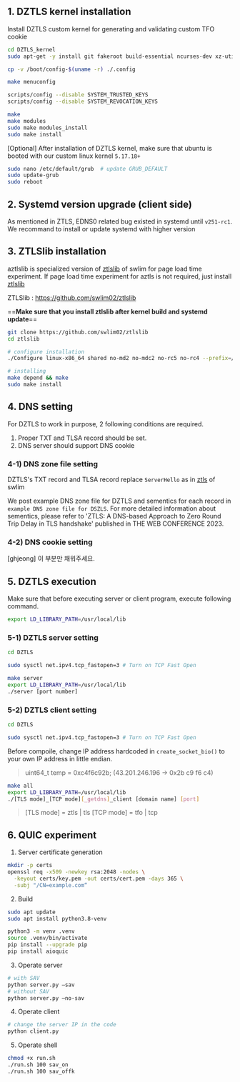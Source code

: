 ## 1. DZTLS kernel installation

Install DZTLS custom kernel for generating and validating custom TFO cookie

``` bash
cd DZTLS_kernel
sudo apt-get -y install git fakeroot build-essential ncurses-dev xz-utils libssl-dev bc flex libelf-dev bison dwarves zstd

cp -v /boot/config-$(uname -r) ./.config 

make menuconfig

scripts/config --disable SYSTEM_TRUSTED_KEYS 
scripts/config --disable SYSTEM_REVOCATION_KEYS

make
make modules
sudo make modules_install
sudo make install
```

[Optional] After installation of DZTLS kernel, make sure that ubuntu is booted with our custom linux kernel `5.17.18+`

``` bash
sudo nano /etc/default/grub  # update GRUB_DEFAULT
sudo update-grub
sudo reboot
```

## 2. Systemd version upgrade (client side)

As mentioned in ZTLS, EDNS0 related bug existed in systemd until `v251-rc1`. We recommand to install or update systemd with higher version

## 3. ZTLSlib installation

aztlslib is specialized version of [ztlslib](https://github.com/swlim02/ztlslib) of swlim for page load time experiment.
If page load time experiment for aztls is not required, just install [ztlslib](https://github.com/swlim02/ztlslib)

ZTLSlib : https://github.com/swlim02/ztlslib

==**Make sure that you install ztlslib after kernel build and systemd update**==


``` bash
git clone https://github.com/swlim02/ztlslib
cd ztlslib

# configure installation
./Configure linux-x86_64 shared no-md2 no-mdc2 no-rc5 no-rc4 --prefix=/usr/local

# installing
make depend && make
sudo make install
```

## 4. DNS setting

For DZTLS to work in purpose, 2 following conditions are required.
1. Proper TXT and TLSA record should be set.
2. DNS server should support DNS cookie

### 4-1) DNS zone file setting

DZTLS's TXT record and TLSA record replace `ServerHello` as in [ztls](https://github.com/swlim02/ztls) of swlim

We post example DNS zone file for DZTLS and sementics for each record in `example DNS zone file for DSZLS`.
For more detailed information about sementics, please refer to 'ZTLS: A DNS-based Approach to Zero Round Trip Delay in TLS handshake' published in THE WEB CONFERENCE 2023.

### 4-2) DNS cookie setting

[ghjeong] 이 부분만 채워주세요.

## 5. DZTLS execution

Make sure that before executing server or client program, execute following command.
``` bash
export LD_LIBRARY_PATH=/usr/local/lib
```

### 5-1) DZTLS server setting
``` bash
cd DZTLS

sudo sysctl net.ipv4.tcp_fastopen=3 # Turn on TCP Fast Open

make server
export LD_LIBRARY_PATH=/usr/local/lib
./server [port number]
```

### 5-2) DZTLS client setting
``` bash
cd DZTLS

sudo sysctl net.ipv4.tcp_fastopen=3 # Turn on TCP Fast Open
```

Before compoile, change IP address hardcoded in `create_socket_bio()` to your own IP address in little endian.
> uint64_t temp = 0xc4f6c92b; (43.201.246.196 -> 0x2b c9 f6 c4)


``` bash
make all
export LD_LIBRARY_PATH=/usr/local/lib
./[TLS mode]_[TCP mode][_getdns]_client [domain name] [port]
```

> [TLS mode] = ztls | tls
> [TCP mode] = tfo  | tcp


## 6. QUIC experiment

1. Server certificate generation

``` bash
mkdir -p certs
openssl req -x509 -newkey rsa:2048 -nodes \
  -keyout certs/key.pem -out certs/cert.pem -days 365 \
  -subj "/CN=example.com“
```

2. Build

``` bash
sudo apt update
sudo apt install python3.8-venv

python3 -m venv .venv
source .venv/bin/activate
pip install --upgrade pip
pip install aioquic
```

3. Operate server

``` bash
# with SAV
python server.py —sav
# without SAV
python server.py —no-sav
```

4. Operate client

``` bash
# change the server IP in the code
python client.py 
```

5. Operate shell
``` bash
chmod +x run.sh
./run.sh 100 sav_on
./run.sh 100 sav_offk
```
